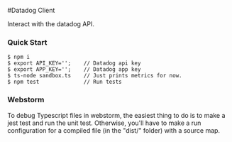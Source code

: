 #Datadog Client

Interact with the datadog API.

### Quick Start
```
$ npm i
$ export API_KEY='';    // Datadog api key
$ export APP_KEY='';    // Datadog app key
$ ts-node sandbox.ts    // Just prints metrics for now.
$ npm test              // Run tests
```


### Webstorm
To debug Typescript files in webstorm, the easiest thing to do is to make a jest test and run the unit test. Otherwise, you'll have to make a run configuration for a compiled file (in the "dist/" folder) with a source map.